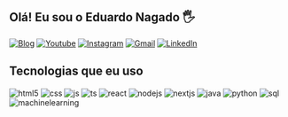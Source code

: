 ## Olá! Eu sou o Eduardo Nagado 🖐️

[![Blog](https://img.shields.io/website?label=MeuPortifolio&style=for-the-badge&url=https://portfolio-pink-beta-21.vercel.app)](https://portfolio-pink-beta-21.vercel.app)
[![Youtube](https://img.shields.io/badge/YouTube-FF0000?style=for-the-badge&logo=youtube&logoColor=white)](https://www.youtube.com/@Dev.EduNagado)
[![Instagram](https://img.shields.io/badge/Instagram-E4405F?style=for-the-badge&logo=instagram&logoColor=white)](https://www.instagram.com/edu_nagado/)
[![Gmail](https://img.shields.io/badge/Gmail-D14836?style=for-the-badge&logo=gmail&logoColor=white)](mailto:dev.eduardonagado@gmail.com)
[![LinkedIn](https://img.shields.io/badge/LinkedIn-0077B5?style=for-the-badge&logo=linkedin&logoColor=white)](https://www.linkedin.com/in/eduardo-nagado-15b319261)


## Tecnologias que eu uso 

<div style="display: inline_block">
  <img align="center" alt="html5" src="https://img.shields.io/badge/HTML5-E34F26?style=for-the-badge&logo=html5&logoColor=white" />
  <img align="center" alt="css" src="https://img.shields.io/badge/CSS3-1572B6?style=for-the-badge&logo=css3&logoColor=white" />
  <img align="center" alt="js" src="https://img.shields.io/badge/JavaScript-F7DF1E?style=for-the-badge&logo=javascript&logoColor=black" />
  <img align="center" alt="ts" src="https://img.shields.io/badge/TypeScript-007ACC?style=for-the-badge&logo=typescript&logoColor=white" />
  <img align="center" alt="react" src="https://img.shields.io/badge/React-20232A?style=for-the-badge&logo=react&logoColor=61DAFB" />
  <img align="center" alt="nodejs" src="https://img.shields.io/badge/Node.js-43853D?style=for-the-badge&logo=node.js&logoColor=white" />
  <img align="center" alt="nextjs" src="https://img.shields.io/badge/Next.js-000000?style=for-the-badge&logo=next.js&logoColor=white" />
  <img align="center" alt="java" src="https://img.shields.io/badge/Java-ED8B00?style=for-the-badge&logo=java&logoColor=white" />
  <img align="center" alt="python" src="https://img.shields.io/badge/Python-3776AB?style=for-the-badge&logo=python&logoColor=white" />
  <img align="center" alt="sql" src="https://img.shields.io/badge/SQL-003B57?style=for-the-badge&logo=postgresql&logoColor=white" />
  <img align="center" alt="machinelearning" src="https://img.shields.io/badge/Machine%20Learning-FF6F00?style=for-the-badge&logo=scikit-learn&logoColor=white" />
</div><br/>


